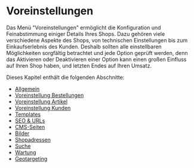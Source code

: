 # Voreinstellungen

Das Menü "Voreinstellungen" ermöglicht die Konfiguration und Feinabstimmung einiger Details Ihres Shops. Dazu gehören viele verschiedene Aspekte des Shops, von technischen Einstellungen bis zum Einkaufserlebnis des Kunden. Deshalb sollten alle einstellbaren Möglichkeiten sorgfältig betrachtet und jede Option geprüft werden, denn das Aktivieren oder Deaktivieren einer Option kann einen großen Einfluss auf Ihren Shop haben, und letzten Endes auf Ihren Umsatz.

Dieses Kapitel enthält die folgenden Abschnitte:

* [Allgemein](allgemein.md)
* [Voreinstellung Bestellungen](voreinstellung-bestellungen.md)
* [Voreinstellung Artikel](voreinstellung-artikel.md)
* [Voreinstellung Kunden](voreinstellung-kunden.md)
* [Templates](templates.md)
* [SEO & URLs](seo-and-urls.md)
* [CMS-Seiten](cms-seiten.md)
* [Bilder](bilder.md)
* [Shopadressen](shopadressen.md)
* [Suche](suche.md)
* [Wartung](wartung.md)
* [Geotargeting](geotargeting.md)
